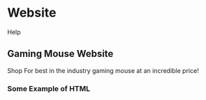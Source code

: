 # Website
Help

## Gaming Mouse Website 
Shop For best in the industry gaming mouse at an incredible price!
### Some Example of HTML
